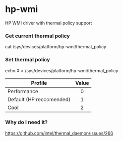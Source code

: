 # hp-wmi
HP WMI driver with thermal policy support


### Get current thermal policy
cat /sys/devices/platform/hp-wmi/thermal_policy

### Set thermal policy
echo X > /sys/devices/platform/hp-wmi/thermal_policy

| Profile                   | Value |
| ------------------------- |:-----:|
| Performance               | 0     |
| Default (HP reccomended)  | 1     |
| Cool                      | 2     |

### Why do I need it?
https://github.com/intel/thermal_daemon/issues/266
